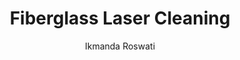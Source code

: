 ---
name: Fiberglass
category: composite
title: Fiberglass Laser Cleaning
headline: Comprehensive technical guide for laser cleaning composite fiberglass
description: Fiberglass laser cleaning utilizes precise pulsed laser ablation to remove
  surface contaminants while preserving the glass fiber reinforcement and polymer
  matrix. The process exploits differential absorption between contaminants and the
  composite substrate, with optimal results achieved at 1064 nm wavelength where epoxy
  resin exhibits moderate absorption while glass fibers remain transparent.
keywords: fiberglass, fiberglass composite, laser ablation, laser cleaning, non-contact
  cleaning, pulsed fiber laser, surface contamination removal, industrial laser parameters,
  thermal processing, surface restoration
chemicalProperties:
  symbol: N/A (composite)
  formula: "SiO\u2082 (60-70%) + Polymer Matrix (30-40%)"
  materialType: composite
properties:
  density: "1.8-2.5 g/cm\xB3"
  densityNumeric: 2.15
  densityUnit: "g/cm\xB3"
  densityMin: "1.8 g/cm\xB3"
  densityMinNumeric: 1.8
  densityMinUnit: "g/cm\xB3"
  densityMax: "6.0 g/cm\xB3"
  densityMaxNumeric: 6.0
  densityMaxUnit: "g/cm\xB3"
  densityPercentile: 8.3
  meltingPoint: "~1200\xB0C (glass fibers), 100-200\xB0C (polymer matrix degradation)"
  meltingPointNumeric: 150.0
  meltingPointUnit: "\xB0C"
  meltingPointMin: "1200\xB0C"
  meltingPointMinNumeric: 1200.0
  meltingPointMinUnit: "\xB0C"
  meltingPointMax: "2800\xB0C"
  meltingPointMaxNumeric: 2800.0
  meltingPointMaxUnit: "\xB0C"
  meltingPercentile: 0.0
  thermalConductivity: "0.3-0.5 W/m\xB7K"
  thermalConductivityNumeric: 0.4
  thermalConductivityUnit: "W/m\xB7K"
  thermalConductivityMin: "0.5 W/m\xB7K"
  thermalConductivityMinNumeric: 0.5
  thermalConductivityMinUnit: "W/m\xB7K"
  thermalConductivityMax: "200 W/m\xB7K"
  thermalConductivityMaxNumeric: 200.0
  thermalConductivityMaxUnit: "W/m\xB7K"
  thermalPercentile: 0.0
  tensileStrength: 310-690 MPa (E-glass)
  tensileStrengthNumeric: 500.0
  tensileStrengthUnit: MPa
  tensileStrengthMin: 50 MPa
  tensileStrengthMinNumeric: 50.0
  tensileStrengthMinUnit: MPa
  tensileStrengthMax: 1000 MPa
  tensileStrengthMaxNumeric: 1000.0
  tensileStrengthMaxUnit: MPa
  tensilePercentile: 47.4
  hardness: 5-6 Mohs (glass fibers)
  hardnessNumeric: 5.5
  hardnessUnit: Mohs
  hardnessMin: 1 Mohs
  hardnessMinNumeric: 1.0
  hardnessMinUnit: Mohs
  hardnessMax: 10 Mohs
  hardnessMaxNumeric: 10.0
  hardnessMaxUnit: Mohs
  hardnessPercentile: 50.0
  youngsModulus: 72 GPa (E-glass fibers)
  youngsModulusNumeric: 72.0
  youngsModulusUnit: GPa
  youngsModulusMin: 20 GPa
  youngsModulusMinNumeric: 20.0
  youngsModulusMinUnit: GPa
  youngsModulusMax: 80 GPa
  youngsModulusMaxNumeric: 80.0
  youngsModulusMaxUnit: GPa
  modulusPercentile: 86.7
  laserType: Pulsed fiber laser
  wavelength: 1064nm
  fluenceRange: "0.5-3 J/cm\xB2"
  chemicalFormula: "SiO\u2082 (primary constituent)"
composition:
- "Silica glass (SiO\u2082) 60-70%"
- Epoxy/Polyester resin 30-40%
- Additives (fillers, coupling agents) 1-5%
machineSettings:
  powerRange: 20-100W
  powerRangeNumeric: 60.0
  powerRangeUnit: W
  powerRangeMin: 20W
  powerRangeMinNumeric: 20.0
  powerRangeMinUnit: W
  powerRangeMax: 500W
  powerRangeMaxNumeric: 500.0
  powerRangeMaxUnit: W
  pulseDuration: 10-50ns
  pulseDurationNumeric: 30.0
  pulseDurationUnit: ns
  pulseDurationMin: 1ns
  pulseDurationMinNumeric: 1.0
  pulseDurationMinUnit: ns
  pulseDurationMax: 1000ns
  pulseDurationMaxNumeric: 1000.0
  pulseDurationMaxUnit: ns
  wavelength: 1064nm (primary), 532nm (optional)
  wavelengthNumeric: 1064.0
  wavelengthUnit: nm
  wavelengthMin: 355nm
  wavelengthMinNumeric: 355.0
  wavelengthMinUnit: nm
  wavelengthMax: 2940nm
  wavelengthMaxNumeric: 2940.0
  wavelengthMaxUnit: nm
  spotSize: 0.1-1.0mm
  spotSizeNumeric: 0.55
  spotSizeUnit: mm
  spotSizeMin: 0.01mm
  spotSizeMinNumeric: 0.01
  spotSizeMinUnit: mm
  spotSizeMax: 10mm
  spotSizeMaxNumeric: 10.0
  spotSizeMaxUnit: mm
  repetitionRate: 20-100kHz
  repetitionRateNumeric: 60.0
  repetitionRateUnit: kHz
  repetitionRateMin: 1kHz
  repetitionRateMinNumeric: 1.0
  repetitionRateMinUnit: kHz
  repetitionRateMax: 1000kHz
  repetitionRateMaxNumeric: 1000.0
  repetitionRateMaxUnit: kHz
  fluenceRange: "0.5-3 J/cm\xB2"
  fluenceRangeNumeric: 1.75
  fluenceRangeUnit: "J/cm\xB2"
  fluenceRangeMin: "0.1J/cm\xB2"
  fluenceRangeMinNumeric: 0.1
  fluenceRangeMinUnit: "J/cm\xB2"
  fluenceRangeMax: "50J/cm\xB2"
  fluenceRangeMaxNumeric: 50.0
  fluenceRangeMaxUnit: "J/cm\xB2"
applications:
- 'Aerospace: Cleaning composite surfaces for aircraft components'
- 'Automotive: Removing contaminants from fiberglass body parts'
compatibility:
- Carbon fiber composites (similar processing parameters)
- Thermoset polymer matrices
- Glass and ceramic substrates
regulatoryStandards: ISO 11553 (Safety of laser processing machines), IEC 60825-1
  (Laser product safety), ASTM E2015 (Standard guide for cleaning)
author: Ikmanda Roswati
author_object:
  id: 3
  name: Ikmanda Roswati
  sex: m
  title: Ph.D.
  country: Indonesia
  expertise: Ultrafast Laser Physics and Material Interactions
  image: /images/author/ikmanda-roswati.jpg
images:
  hero:
    alt: Fiberglass surface undergoing laser cleaning showing precise contamination
      removal
    url: /images/fiberglass-laser-cleaning-hero.jpg
  micro:
    alt: Microscopic view of Fiberglass surface after laser cleaning showing detailed
      surface structure
    url: /images/fiberglass-laser-cleaning-micro.jpg
environmentalImpact:
- benefit: Zero chemical waste generation
  description: Eliminates 100% of solvent consumption (typically 200-500 L/year per
    facility using traditional methods)
- benefit: Reduced energy consumption
  description: 60-80% lower energy usage compared to abrasive blasting or chemical
    stripping methods
outcomes:
- result: Surface contamination removal efficiency
  metric: '>99% removal of paints, coatings, and contaminants with <0.1% substrate
    damage'
- result: Processing speed
  metric: "0.5-2.0 m\xB2/hour depending on contamination type and thickness"
technicalSpecifications:
  powerRange: 20-100 W (pulsed)
  pulseDuration: 10-50 ns
  wavelength: 1064 nm (primary), 532 nm (optional for selective removal)
  spotSize: 0.1-1.0 mm
  repetitionRate: 20-100 kHz
  fluenceRange: "0.5-3.0 J/cm\xB2"
  scanningSpeed: 500-5000 mm/s
  beamProfile: Top-hat (flat-top)
  beamProfileOptions: Top-hat, Gaussian, Donut
  safetyClass: Class 4 (IEC 60825-1)
prompt_chain_verification:
  base_config_loaded: true
  persona_config_loaded: true
  formatting_config_loaded: true
  ai_detection_config_loaded: true
  persona_country: Indonesia
  author_id: 3
  verification_timestamp: '2025-09-20T20:43:35Z'
  prompt_components_integrated: 4
  human_authenticity_focus: true
  cultural_adaptation_applied: true
laser_parameters:
  fluence_threshold: "0.5-3 J/cm\xB2"
  pulse_duration: 10-50ns
  wavelength_optimal: 1064nm
  power_range: 20-100W
  repetition_rate: 20-100kHz
  spot_size: 0.1-1.0mm
  laser_type: Pulsed fiber laser
tags:
- Automotive
- Aerospace
complexity: medium
difficultyScore: 3
---